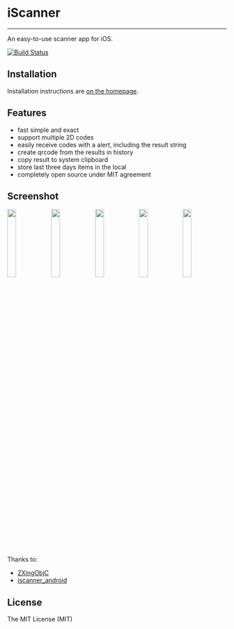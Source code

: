 # iScanner

---

An easy-to-use scanner app for iOS.

[![Build Status](https://img.shields.io/travis/iscanner/iscanner_ios.svg?style=flat-square)](https://travis-ci.org/iscanner/iscanner_ios)

## Installation

Installation instructions are [on the homepage](//iscanner.github.io).

## Features

- fast simple and exact
- support multiple 2D codes
- easily receive codes with a alert, including the result string
- create qrcode from the results in history
- copy result to system clipboard
- store last three days items in the local
- completely open source under MIT agreement

## Screenshot

<img src="https://raw.githubusercontent.com/iscanner/iscanner_ios/master/screenshot/launch.png" width="20%"/><img src="https://raw.githubusercontent.com/iscanner/iscanner_ios/master/screenshot/scan.png" width="20%"/><img src="https://raw.githubusercontent.com/iscanner/iscanner_ios/master/screenshot/history.png" width="20%"/><img src="https://raw.githubusercontent.com/iscanner/iscanner_ios/master/screenshot/copy.png" width="20%"/><img src="https://raw.githubusercontent.com/iscanner/iscanner_ios/master/screenshot/create.png" width="20%"/>

Thanks to:

- [ZXingObjC](//github.com/TheLevelUp/ZXingObjC)
- [iscanner_android](//github.com/iscanner/iscanner_android)

## License

The MIT License (MIT)
